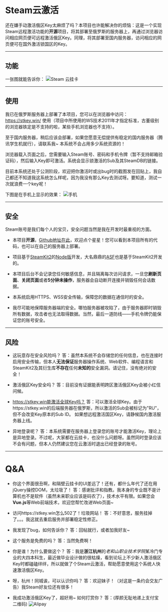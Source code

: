# Steam云激活

还在嫌手动激活俄区Key太麻烦了吗？本项目也许能解决你的烦恼：这是一个实现Steam远程激活功能的**开源**项目，将其部署至俄罗斯的服务器上，再通过浏览器访问相应网页便可远程激活俄区Key。同理，将其部署至国内服务器，访问相应的网页便可在国外激活锁国区的Key。

----------

## 功能

一张图就能告诉你：
![Steam 云挂卡](http://i.imgur.com/MJnbFCE.png)

----------

## 使用

我已在俄罗斯服务器上部署了本项目，您可以在浏览器中访问：https://stkey.win/ 使用（项目中所使用的WS技术2011年才指定标准，古董级别的浏览器铁定是不支持的啦，某些手机浏览器也不支持）。

至于国内服务器，稍后应该会部署，如果您愿意无偿提供有稳定的国内服务器（腾讯学生机就行），请联系我~ 本系统不会占用多少系统资源的！

浏览器载入页面之后，您需要输入Steam账号、密码和手机令牌（暂不支持邮箱验证码），然后输入Key即可激活。系统会显示锁激活的Sub及其SteamDB的链接。

目前本系统还处于公测阶段，欢迎把你激活时或出bug时的截图发在回贴上，我自己都还不知道我这系统怎么样呢，因为我没有那么Key去测试呀。要知道，测试一次就浪费一个key呢！

下图是在手机上显示的效果：
![手机](http://i.imgur.com/Qnkgm9D.png)

----------


## 安全

Steam账号是我们每个人的宝贝，安全问题当然是我在开发时最重视的方面。

* 本项目**开源**，[Github地址在此](https://github.com/zyfworks/steam-key)，欢迎点个星星！您可以看到本项目所有的代码，也可以在自己的服务器上部署。

* 项目基于[SteamKit2](https://github.com/SteamRE/SteamKit)的[Node版](https://github.com/seishun/node-steam)开发，大名鼎鼎的[ASF](https://github.com/JustArchi/ArchiSteamFarm)也是基于SteamKit2开发的。

* 本项目后台不会记录您任何敏感信息，并且隔离每次访问请求，一旦您**刷新页面**、**关闭页面**或者**5分钟未操作**，服务器会自动断开连接并销毁任何会话数据。

* 本系统启用HTTPS、WSS安全传输，保障您的数据在通信时的安全。

* 我尽可能地保障服务器端的安全。哪怕服务器被攻陷了，由于服务器即时销毁所有数据，攻击者也无法取得数据。当然，最后一道防线——手机令牌仍能保证您的账号安全。

----------

## 风险

* 这玩意存在安全风险吗？ 
答：虽然本系统不会存储您的任何信息，也在连接时启用安全传输，但本人**无法保证**服务器操作系统、Web软件、编程语言和SteamKit2及其衍生库**不存在**任何**未知的**安全漏洞。请记住，没有绝对的安全！

* 激活俄区Key安全吗？
答：目前没有证据能表明跨区激活俄区Key会被小红信问候。

* https://stkey.win能激活全球Key吗？
答：可以激活全球Key。由于https://stkey.win的后端服务器在俄罗斯，所以激活的Sub会被标记为"RU"，但不会改变Key原本的Sub ID。
如果想远程激活国区Key，请静候国内激活服务器上线。

* 异地登录呢？
答：本系统需要在服务器上登录您的账号才能激活Key，理论上是异地登录。不过呢，大家都在云挂卡，也没什么问题呀。虽然同时登录应该不会有问题，但本人仍然建议您在云激活时退出已经登录的账号。

----------

# Q&A

* 你这个界面很丑啊，和隔壁云挂卡的UI差远了！还有，都什么年代了还在用jQuery操控DOM，太垃圾了！
答：感谢批评和指教。我本身的专业既不是计算机也不是软件（虽然未来职业应该是码农了），技术水平有限。如果您会**Vue.js**等Web前端技术，欢迎您帮忙改进Web页面~

* 访问https://stkey.win怎么502了！垃圾网站！
答：不好意思，服务挂掉了。。。我这就去重启服务并部署稳定性修正。

* 我发现了bug，如何告诉你？
答：回帖就行，或者加我好友~

* 这个服务是免费的吗？
答：当然免费啊！

* 你是谁！为什么要做这个？
答：我是**浙江杭州**的*老和山职业技术学院*某冷门专业的大四本科生，最近做毕业设计做的很枯燥，看到论坛上不少新人激活俄区Key时都磕磕绊绊，所以就做了个Steam云激活，帮助愿意使用这个系统人快速激活俄区Key。

* 呀，杭州！同城诶，可以认识你吗？
答：欢迎妹子！（对这是一条约会交友广告）我Steam好友位还有很多！

* 我成功激活俄区Key了，超好用~  如何打赏你？
答：(厚颜无耻地递上支付宝二维码)
![Alipay](http://i.imgur.com/4uHwG5p.jpg)